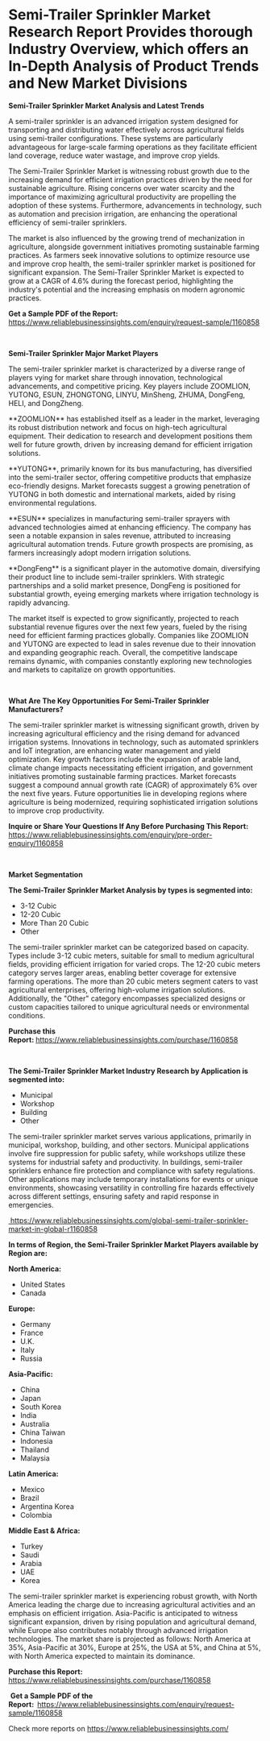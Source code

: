 <p><h1>Semi-Trailer Sprinkler Market Research Report Provides thorough Industry Overview, which offers an In-Depth Analysis of Product Trends and New Market Divisions</h1></p><p><strong>Semi-Trailer Sprinkler Market Analysis and Latest Trends</strong></p>
<p><p>A semi-trailer sprinkler is an advanced irrigation system designed for transporting and distributing water effectively across agricultural fields using semi-trailer configurations. These systems are particularly advantageous for large-scale farming operations as they facilitate efficient land coverage, reduce water wastage, and improve crop yields. </p><p>The Semi-Trailer Sprinkler Market is witnessing robust growth due to the increasing demand for efficient irrigation practices driven by the need for sustainable agriculture. Rising concerns over water scarcity and the importance of maximizing agricultural productivity are propelling the adoption of these systems. Furthermore, advancements in technology, such as automation and precision irrigation, are enhancing the operational efficiency of semi-trailer sprinklers.</p><p>The market is also influenced by the growing trend of mechanization in agriculture, alongside government initiatives promoting sustainable farming practices. As farmers seek innovative solutions to optimize resource use and improve crop health, the semi-trailer sprinkler market is positioned for significant expansion. The Semi-Trailer Sprinkler Market is expected to grow at a CAGR of 4.6% during the forecast period, highlighting the industry's potential and the increasing emphasis on modern agronomic practices.</p></p>
<p><strong>Get a Sample PDF of the Report:&nbsp;</strong> <a href="https://www.reliablebusinessinsights.com/enquiry/request-sample/1160858?utm_campaign=3586&utm_medium=2&utm_source=Github&utm_content=ia&utm_term=22032025&utm_id=semi-trailer-sprinkler">https://www.reliablebusinessinsights.com/enquiry/request-sample/1160858</a></p>
<p>&nbsp;</p>
<p><strong>Semi-Trailer Sprinkler Major Market Players</strong></p>
<p><p>The semi-trailer sprinkler market is characterized by a diverse range of players vying for market share through innovation, technological advancements, and competitive pricing. Key players include ZOOMLION, YUTONG, ESUN, ZHONGTONG, LINYU, MinSheng, ZHUMA, DongFeng, HELI, and DongZheng.</p><p>**ZOOMLION** has established itself as a leader in the market, leveraging its robust distribution network and focus on high-tech agricultural equipment. Their dedication to research and development positions them well for future growth, driven by increasing demand for efficient irrigation solutions.</p><p>**YUTONG**, primarily known for its bus manufacturing, has diversified into the semi-trailer sector, offering competitive products that emphasize eco-friendly designs. Market forecasts suggest a growing penetration of YUTONG in both domestic and international markets, aided by rising environmental regulations.</p><p>**ESUN** specializes in manufacturing semi-trailer sprayers with advanced technologies aimed at enhancing efficiency. The company has seen a notable expansion in sales revenue, attributed to increasing agricultural automation trends. Future growth prospects are promising, as farmers increasingly adopt modern irrigation solutions.</p><p>**DongFeng** is a significant player in the automotive domain, diversifying their product line to include semi-trailer sprinklers. With strategic partnerships and a solid market presence, DongFeng is positioned for substantial growth, eyeing emerging markets where irrigation technology is rapidly advancing.</p><p>The market itself is expected to grow significantly, projected to reach substantial revenue figures over the next few years, fueled by the rising need for efficient farming practices globally. Companies like ZOOMLION and YUTONG are expected to lead in sales revenue due to their innovation and expanding geographic reach. Overall, the competitive landscape remains dynamic, with companies constantly exploring new technologies and markets to capitalize on growth opportunities.</p></p>
<p>&nbsp;</p>
<p><strong>What Are The Key Opportunities For Semi-Trailer Sprinkler Manufacturers?</strong></p>
<p><p>The semi-trailer sprinkler market is witnessing significant growth, driven by increasing agricultural efficiency and the rising demand for advanced irrigation systems. Innovations in technology, such as automated sprinklers and IoT integration, are enhancing water management and yield optimization. Key growth factors include the expansion of arable land, climate change impacts necessitating efficient irrigation, and government initiatives promoting sustainable farming practices. Market forecasts suggest a compound annual growth rate (CAGR) of approximately 6% over the next five years. Future opportunities lie in developing regions where agriculture is being modernized, requiring sophisticated irrigation solutions to improve crop productivity.</p></p>
<p><strong>Inquire or Share Your Questions If Any Before Purchasing This Report:</strong> <a href="https://www.reliablebusinessinsights.com/enquiry/pre-order-enquiry/1160858?utm_campaign=3586&utm_medium=2&utm_source=Github&utm_content=ia&utm_term=22032025&utm_id=semi-trailer-sprinkler">https://www.reliablebusinessinsights.com/enquiry/pre-order-enquiry/1160858</a></p>
<p>&nbsp;</p>
<p><strong>Market Segmentation</strong></p>
<p><strong>The Semi-Trailer Sprinkler Market Analysis by types is segmented into:</strong></p>
<p><ul><li>3-12 Cubic</li><li>12-20 Cubic</li><li>More Than 20 Cubic</li><li>Other</li></ul></p>
<p><p>The semi-trailer sprinkler market can be categorized based on capacity. Types include 3-12 cubic meters, suitable for small to medium agricultural fields, providing efficient irrigation for varied crops. The 12-20 cubic meters category serves larger areas, enabling better coverage for extensive farming operations. The more than 20 cubic meters segment caters to vast agricultural enterprises, offering high-volume irrigation solutions. Additionally, the "Other" category encompasses specialized designs or custom capacities tailored to unique agricultural needs or environmental conditions.</p></p>
<p><strong>Purchase this Report:&nbsp;</strong><a href="https://www.reliablebusinessinsights.com/purchase/1160858?utm_campaign=3586&utm_medium=2&utm_source=Github&utm_content=ia&utm_term=22032025&utm_id=semi-trailer-sprinkler">https://www.reliablebusinessinsights.com/purchase/1160858</a></p>
<p>&nbsp;</p>
<p><strong>The Semi-Trailer Sprinkler Market Industry Research by Application is segmented into:</strong></p>
<p><ul><li>Municipal</li><li>Workshop</li><li>Building</li><li>Other</li></ul></p>
<p><p>The semi-trailer sprinkler market serves various applications, primarily in municipal, workshop, building, and other sectors. Municipal applications involve fire suppression for public safety, while workshops utilize these systems for industrial safety and productivity. In buildings, semi-trailer sprinklers enhance fire protection and compliance with safety regulations. Other applications may include temporary installations for events or unique environments, showcasing versatility in controlling fire hazards effectively across different settings, ensuring safety and rapid response in emergencies.</p></p>
<p><a href="https://www.reliablebusinessinsights.com/global-semi-trailer-sprinkler-market-in-global-r1160858?utm_campaign=3586&utm_medium=2&utm_source=Github&utm_content=ia&utm_term=22032025&utm_id=semi-trailer-sprinkler">&nbsp;https://www.reliablebusinessinsights.com/global-semi-trailer-sprinkler-market-in-global-r1160858</a></p>
<p><strong>In terms of Region, the Semi-Trailer Sprinkler Market Players available by Region are:</strong></p>
<p>
    <p> <strong> North America: </strong>
        <ul>
            <li>United States</li>
            <li>Canada</li>
        </ul>
        </p> 
    <p> <strong> Europe: </strong>
        <ul>
            <li>Germany</li>
            <li>France</li>
            <li>U.K.</li>
            <li>Italy</li>
            <li>Russia</li>
        </ul>
        </p> 
    <p> <strong> Asia-Pacific: </strong>
        <ul>
            <li>China</li>
            <li>Japan</li>
            <li>South Korea</li>
            <li>India</li>
            <li>Australia</li>
            <li>China Taiwan</li>
            <li>Indonesia</li>
            <li>Thailand</li>
            <li>Malaysia</li>
        </ul>
        </p> 
    <p> <strong> Latin America: </strong>
        <ul>
            <li>Mexico</li>
            <li>Brazil</li>
            <li>Argentina Korea</li>
            <li>Colombia</li>
        </ul>
        </p> 
    <p> <strong> Middle East & Africa: </strong>
        <ul>
            <li>Turkey</li>
            <li>Saudi</li>
            <li>Arabia</li>
            <li>UAE</li>
            <li>Korea</li>
        </ul>
    </p>
    </p>
<p><p>The semi-trailer sprinkler market is experiencing robust growth, with North America leading the charge due to increasing agricultural activities and an emphasis on efficient irrigation. Asia-Pacific is anticipated to witness significant expansion, driven by rising population and agricultural demand, while Europe also contributes notably through advanced irrigation technologies. The market share is projected as follows: North America at 35%, Asia-Pacific at 30%, Europe at 25%, the USA at 5%, and China at 5%, with North America expected to maintain its dominance.</p></p>
<p><strong>Purchase this Report: </strong><a href="https://www.reliablebusinessinsights.com/purchase/1160858?utm_campaign=3586&utm_medium=2&utm_source=Github&utm_content=ia&utm_term=22032025&utm_id=semi-trailer-sprinkler">https://www.reliablebusinessinsights.com/purchase/1160858</a></p>
<p>&nbsp;<strong>Get a Sample PDF of the Report:&nbsp;&nbsp;</strong><a href="https://www.reliablebusinessinsights.com/enquiry/request-sample/1160858?utm_campaign=3586&utm_medium=2&utm_source=Github&utm_content=ia&utm_term=22032025&utm_id=semi-trailer-sprinkler">https://www.reliablebusinessinsights.com/enquiry/request-sample/1160858</a></p>
<p><strong></strong></p>
<p>Check more reports on <a href="https://www.reliablebusinessinsights.com/?utm_campaign=3586&utm_medium=2&utm_source=Github&utm_content=ia&utm_term=22032025&utm_id=semi-trailer-sprinkler">https://www.reliablebusinessinsights.com/</a></p>